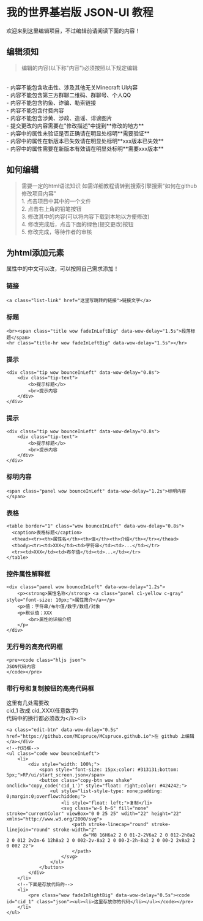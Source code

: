 # 我的世界基岩版 JSON-UI 教程
欢迎来到这里编辑项目，不过编辑前请阅读下面的内容！

## 编辑须知
> 编辑的内容(以下称"内容")必须按照以下规定编辑
<br>
- 内容不能包含攻击性、涉及其他无关Minecraft UI内容
<br>- 内容不能包含第三方群聊二维码、群聊号、个人QQ
<br>- 内容不能包含钓鱼、诈骗、勒索链接
<br>- 内容不能包含付费内容
<br>- 内容不能包含涉黄、涉政、造谣、诽谤图片
<br>- 提交更改的内容需要在"修改描述"中提到**修改的地方**
<br>- 内容中的属性未验证是否正确请在明显处标明**需要验证**
<br>- 内容中的属性在新版本已失效请在明显处标明**xxx版本已失效**
<br>- 内容中的属性需要在新版本有效请在明显处标明**需要xxx版本**

## 如何编辑
>需要一定的html语法知识
>如需详细教程请转到搜索引擎搜索"如何在github修改项目内容"
<br>1. 点击项目中其中的一个文件
<br>2. 点击右上角的铅笔按钮
<br>3. 修改其中的内容(可以将内容下载到本地以方便修改)
<br>4. 修改完成后，点击下面的绿色(提交更改)按钮
<br>5. 修改完成，等待作者的审核

## 为html添加元素
属性中的中文可以改，可以按照自己需求添加！

### 链接
```
<a class="list-link" href="这里写跳转的链接">链接文字</a>
```

### 标题
```
<br><span class="title wow fadeInLeftBig" data-wow-delay="1.5s">段落标题</span>
<hr class="title-hr wow fadeInLeftBig" data-wow-delay="1.5s"></hr>
```

### 提示
```
<div class="tip wow bounceInLeft" data-wow-delay="0.8s">
    <div class="tip-text">
        <b>提示标题</b>
        <br>提示内容
    </div>
</div>
```

### 提示
```
<div class="tip wow bounceInLeft" data-wow-delay="0.8s">
    <div class="tip-text">
        <b>提示标题</b>
        <br>提示内容
    </div>
</div>
```

### 标明内容
```
<span class="panel wow bounceInLeft" data-wow-delay="1.2s">标明内容</span>
```

### 表格
```
<table border="1" class="wow bounceInLeft" data-wow-delay="0.8s">
  <caption>表格标题</caption>
  <thead><tr><th>属性名</th><th>值</th><th>介绍</th></tr></thead>
  <tbody><tr><td>XXX</td><td>字符串</td><td>...</td></tr>
  <tr><td>XXX</td><td>布尔值</td><td>...</td></tr>
</table>
```

### 控件属性解释框
```
<div class="panel wow bounceInLeft" data-wow-delay="1.2s">
    <p><strong>属性名称</strong> <a class="panel c1-yellow c-gray" style="font-size: 10px;">属性简介</a></p>
    <p>值：字符串/布尔值/数字/数组/对象
    <p>默认值：XXX
        <br>属性的详细介绍
    </p>
</div>
```

### 无行号的高亮代码框
```
<pre><code class="hljs json">
JSON代码内容
</code></pre>
```

### 带行号和复制按钮的高亮代码框
这里有几处需要改
<br>cid_1 改成 cid_XXX(任意数字)
<br>代码中的换行都必须改为\</li>\<li>
<br>
```
<a class="edit-btn" data-wow-delay="0.5s" href="https://github.com/MCspruce/MCspruce.github.io">在 github 上编辑</a></div>
<!--代码框-->
<ul class="code wow bounceInLeft">
    <li>
        <div style="width: 100%;">
            <span style="font-size: 15px;color: #313131;bottom: 5px;">RP/ui/start_screen.json</span>
            <button class="copy-btn wow shake" onclick="copy_code('cid_1')" style="float: right;color: #424242;">
                <ul style="list-style-type: none;padding: 0;margin:0;overflow:hidden;">
                    <li style="float: left;">复制</li>
                    <svg class="w-6 h-6" fill="none" stroke="currentColor" viewBox="0 0 25 25" wdith="22" height="22" xmlns="http://www.w3.org/2000/svg">
                        <path stroke-linecap="round" stroke-linejoin="round" stroke-width="2"
                            d="M8 16H6a2 2 0 01-2-2V6a2 2 0 012-2h8a2 2 0 012 2v2m-6 12h8a2 2 0 002-2v-8a2 2 0 00-2-2h-8a2 2 0 00-2 2v8a2 2 0 002 2z">
                        </path>
                    </svg>
                </ul>
            </button>
        </div>
    </li>
    <!--下面是存放代码的-->
    <li>
        <pre class="wow fadeInRightBig" data-wow-delay="0.5s"><code id="cid_1" class="json"><ul><li>这里存放你的代码</li></ul></code></pre>
    </li>
</ul>
```